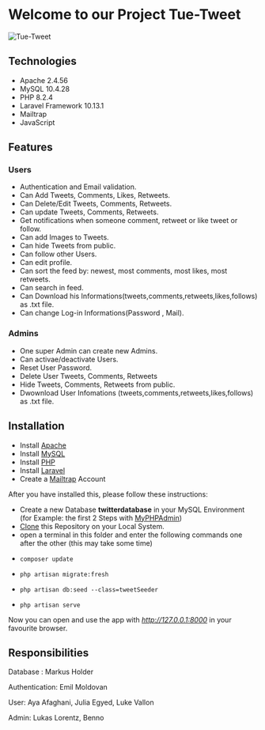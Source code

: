 # Welcome to our Project Tue-Tweet

![Tue-Tweet](https://github.com/Emilmoldovan24/Tue-Tweet/assets/92357718/a4cfc58a-39dc-4136-8760-70111d06a1eb)

 
## Technologies
* Apache 2.4.56
* MySQL 10.4.28
* PHP 8.2.4
* Laravel Framework 10.13.1
* Mailtrap
* JavaScript

## Features
### Users
* Authentication and Email validation. 
* Can Add Tweets, Comments, Likes, Retweets.
* Can Delete/Edit Tweets, Comments, Retweets.
* Can update Tweets, Comments, Retweets.
* Get notifications when someone comment, retweet or like tweet or follow.
* Can add Images to Tweets.
* Can hide Tweets from public.
* Can follow other Users.
* Can edit profile.
* Can sort the feed by: newest, most comments, most likes, most retweets.
* Can search in feed. 
* Can Download his Informations(tweets,comments,retweets,likes,follows) as .txt file.
* Can change Log-in Informations(Password , Mail). 

### Admins
* One super Admin can create new Admins.
* Can activae/deactivate Users.
* Reset User Password.
* Delete User Tweets, Comments, Retweets
* Hide Tweets, Comments, Retweets from public.
* Dwownload User Infomations (tweets,comments,retweets,likes,follows) as .txt file.
## Installation
* Install [Apache](https://httpd.apache.org/docs/2.4/install.html)
* Install [MySQL](https://dev.mysql.com/doc/mysql-installation-excerpt/5.7/en/)
* Install [PHP](https://www.php.net/manual/en/install.php)
* Install [Laravel](https://laravel.com/docs/7.x/installation)
* Create a [Mailtrap](https://mailtrap.io/) Account

After you have installed this, please follow these instructions:
* Create a new Database **twitterdatabase** in your MySQL Environment (for Example: the first 2 Steps with [MyPHPAdmin](https://www.geeksforgeeks.org/how-to-create-a-new-database-in-phpmyadmin/))
* [Clone](https://docs.github.com/de/repositories/creating-and-managing-repositories/cloning-a-repository) this Repository on your Local System.
* open a terminal in this folder and enter the following commands one after the other (this may take some time)
*     composer update
*     php artisan migrate:fresh
*     php artisan db:seed --class=tweetSeeder
*     php artisan serve

Now you can open and use the app with *http://127.0.0.1:8000* in your favourite browser.  
    

## Responsibilities

Database : Markus Holder  

Authentication: Emil Moldovan

User: Aya Afaghani, Julia Egyed, Luke Vallon

Admin: Lukas Lorentz, Benno
